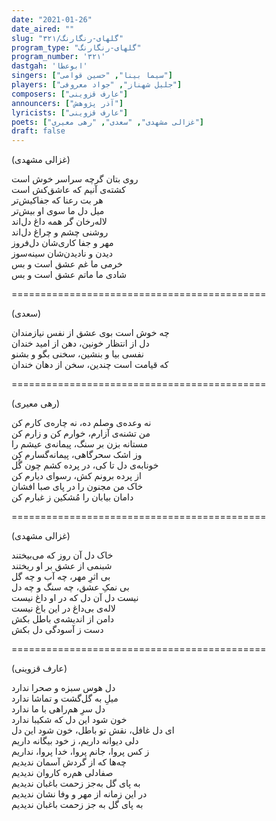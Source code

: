 ```yaml
---
date: "2021-01-26"
date_aired: ""
slug: "گلهای-رنگارنگ/۳۲۱"
program_type: "گلهای-رنگارنگ"
program_number: '۳۲۱'
dastgah: 'ابوعطا'
singers: ["سیما بینا", "حسین قوامی"]
players: ["جلیل شهناز", "جواد معروفی"]
composers: ["عارف قزوینی"]
announcers: ["آذر پژوهش"]
lyricists: ["عارف قزوینی"]
poets: ["غزالی مشهدی", "سعدی", "رهی معیری"]
draft: false
---
```


(غزالی مشهدی)  

روی بتان گرچه سراسر خوش است  
کشته‌ی آنیم كه عاشق‌کش است  
هر بت رعنا که جفاکیش‌تر  
میل دل ما سوی او بیش‌تر  
لاله‌رخان گر همه داغ دل‌اند  
روشنی چشم و چراغ دل‌اند  
مهر و جفا کاری‌شان دل‌فروز  
دیدن و نادیدن‌شان سینه‌سوز  
خرمی ما غم عشق است و بس  
شادی ما ماتم عشق است و بس  

============================================  

(سعدی)  

چه خوش است بوی عشق از نفس نیازمندان  
دل از انتظار خونین، دهن از امید خندان  
نفسی بیا و بنشین، سخنی بگو و بشنو  
که قیامت است چندین، سخن از دهان خندان  

============================================  

(رهی معیری)  

نه وعده‌ی وصلم ده، نه چاره‌ی کارم کن  
من تشنه‌ی آزارم، خوارم کن و زارم کن  
مستانه بزن بر سنگ، پیمانه‌ی عیشم را  
وز اشک سحرگاهی، پیمانه‌گسارم کن  
خونابه‌ی دل تا کی، در پرده کشم چون گُل  
از پرده برونم کش، رسوای دیارم کن  
خاک من مجنون را در پای صبا افشان  
دامان بیابان را مُشکین ز غبارم کن  

============================================  

(غزالی مشهدی)  

خاک دل آن روز که می‌بیختند  
شبنمی از عشق بر او ریختند  
بی اثرِ مهر، چه آب و چه گل  
بی نمکِ عشق، چه سنگ و چه دل  
نیست دل آن دل که در او داغ نیست  
لاله‌ی بی‌داغ در این باغ نیست  
دامن از اندیشه‌ی باطل بکش  
دست ز آسودگی دل بکش  

============================================  

(عارف قزوینی)  

دل هوس سبزه و صحرا ندارد  
میلِ به گل‌گشت و تماشا ندارد  
دل سرِ هم‌راهی با ما ندارد  
خون شود این دل که شکیبا ندارد  
ای دل غافل، نقش تو باطل، خون شود این دل  
دلی دیوانه داریم، ز خود بیگانه داریم  
ز کس پروا، جانم پروا، خدا پروا، نداریم  
چه‌ها که از گردش آسمان ندیدیم  
صفادلی هم‌ره کاروان ندیدیم  
به پای گل به‌جز زحمت باغبان ندیدیم  
در این زمانه از مهر و وفا نشان ندیدیم  
به پای گل به جز زحمت باغبان ندیدیم  
